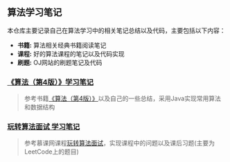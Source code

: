 ## 算法学习笔记
本仓库主要记录自己在算法学习中的相关笔记总结以及代码，主要包括以下内容：
* **书籍:** 算法相关经典书籍阅读笔记
* **课程:** 好的算法课程的笔记以及代码实现
* **刷题:** OJ网站的刷题笔记及代码
  
### [《算法（第4版）》学习笔记](./Algorithm-4th/README.md)
> 参考书籍[《算法（第4版）》](https://book.douban.com/subject/19952400/)以及自己的一些总结，采用Java实现常用算法和数据结构

### [玩转算法面试 学习笔记](./Algorithm-4th/README.md)
> 参考慕课网课程[玩转算法面试](https://coding.imooc.com/class/chapter/82.html#Anchor)，实现课程中的问题以及课后习题(主要为LeetCode上的题目)